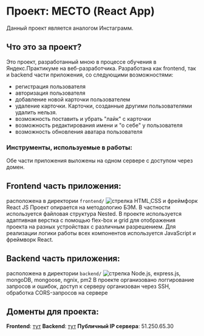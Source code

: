 # Проект: МЕСТО (React App)
Данный проект является аналогом Инстаграмм.

## Что это за проект?
Это  проект, разработанный мною в процессе обучения в Яндекс.Практикуме на веб-разработчика.
Разработана как frontend, так и backend части приложения, со следующими возможностями: 
- регистрация пользователя
- авторизация пользователя
- добавление новой карточки пользователем
- удаление карточки. Карточки, созданные другими пользователями удалить нельзя.
- возможность поставить и убрать "лайк" с карточки
- возможность редактирования имени и "о себе" у пользователя
- возможность обновления аватара пользователя

### Инструменты, используемые в работы:
Обе части приложения выложены на одном сервере с доступом через домен.

## Frontend часть приложения:
расположена в директории `frontend/`
![стрелка](https://img.icons8.com/sf-black/64/chevron-right.png) HTML,CSS и фреймфорк React JS
Проект опирается на методологию БЭМ. В частности используется файловая структура Nested.
В проекте используется адаптивная верстка с помощью flex-box и grid для отображения проекта на разных устройствах с различным разрешением.
Для реализации логики работы всех компонентов используется JavaScript и фреймворк React.

## Backend часть приложения:
расположена в директории `backend/`
![стрелка](https://img.icons8.com/sf-black/64/chevron-right.png) Node.js, express.js, mongoDB, mongoose, ngnix, pm2
В проекте организовано логгирование запросов и ошибок, доступ к серверу организован через SSH, обработка CORS-запросов на сервере

## Доменты для проекта:
**Frontend**: [тут](inkinyam.nomoredomains.sbs)
**Backend**: [тут](api.inkinyam.nomoredomains.sbs)
**Публичный IP сервера**: 51.250.65.30


